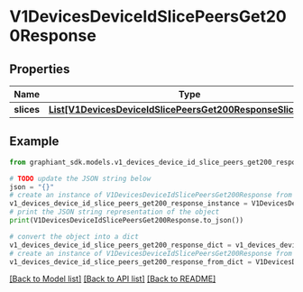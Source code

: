 # V1DevicesDeviceIdSlicePeersGet200Response


## Properties

Name | Type | Description | Notes
------------ | ------------- | ------------- | -------------
**slices** | [**List[V1DevicesDeviceIdSlicePeersGet200ResponseSlicesInner]**](V1DevicesDeviceIdSlicePeersGet200ResponseSlicesInner.md) |  | [optional] 

## Example

```python
from graphiant_sdk.models.v1_devices_device_id_slice_peers_get200_response import V1DevicesDeviceIdSlicePeersGet200Response

# TODO update the JSON string below
json = "{}"
# create an instance of V1DevicesDeviceIdSlicePeersGet200Response from a JSON string
v1_devices_device_id_slice_peers_get200_response_instance = V1DevicesDeviceIdSlicePeersGet200Response.from_json(json)
# print the JSON string representation of the object
print(V1DevicesDeviceIdSlicePeersGet200Response.to_json())

# convert the object into a dict
v1_devices_device_id_slice_peers_get200_response_dict = v1_devices_device_id_slice_peers_get200_response_instance.to_dict()
# create an instance of V1DevicesDeviceIdSlicePeersGet200Response from a dict
v1_devices_device_id_slice_peers_get200_response_from_dict = V1DevicesDeviceIdSlicePeersGet200Response.from_dict(v1_devices_device_id_slice_peers_get200_response_dict)
```
[[Back to Model list]](../README.md#documentation-for-models) [[Back to API list]](../README.md#documentation-for-api-endpoints) [[Back to README]](../README.md)


